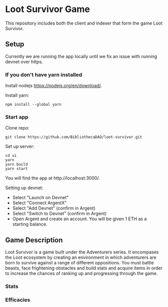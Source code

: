 # Loot Survivor Game

This repository includes both the client and indexer that form the game Loot Survivor.

## Setup

Currently we are running the app locally until we fix an issue with running devnet over https.

### If you don't have yarn installed

Install nodejs https://nodejs.org/en/download/. 

Install yarn:

```
npm install --global yarn
```

### Start app

Clone repo:

```
git clone https://github.com/BibliothecaDAO/loot-survivor.git
```

Set up server:

```
cd ui
yarn
yarn build
yarn start
```

You will find the app at http://localhost:3000/.

Setting up devnet:

- Select "Launch on Devnet"
- Select "Connect ArgentX"
- Select "Add Devnet" (confirm in Argent)
- Select "Switch to Devnet" (confirm in Argent)
- Open Argent and create an account. You will be given 1 ETH as a starting balance.


## Game Description

Loot Survivor is a game built under the Adventurers series. It encompases the Loot ecosystem by creating an environment in which adventurers are born to survive against a range of different oppositions. You must battle beasts, face frightening obstacles and build stats and acquire items in order to increase the chances of ranking up and progressing through the game.

### Stats

### Efficacies